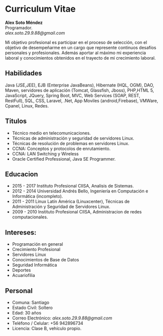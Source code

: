 # Curriculum Vitae

**Alex Soto Méndez**  
Programador.                                                                                          
_alex.soto.29.9.88@gmail.com_  

Mi objetivo profesional es participar en el proceso de selección, con el objetivo de desempeñarme en un cargo que represente continuos desafíos personales y profesionales. Además aportar al máximo mi experiencia laboral y conocimientos obtenidos en el trayecto de mi crecimiento laboral.

## Habilidades

Java (JSE,JEE), EJB (Enterprise JavaBeans), Hibernate (HQL, OGM), DAO, Maven, servidores de aplicación (Tomcat, Glassfish, Jboss), PHP,HTML 5, JavaScript, JQuery, Spring Boot, MVC, Web Services (SOAP, REST, RestFull), SQL, CSS, Laravel, .Net, App Moviles (android,Firebase), VMWare, Cpanel, Linux, Redes.

## Titulos

*	Técnico medio en telecomunicaciones.
*	Técnicas de administración y seguridad de servidores Linux.
*	Técnicas de resolución de problemas en servidores Linux.
*	CCNA: Conceptos y protocolos de enrutamiento.
*	CCNA: LAN Switching y Wireless
*	Oracle Certified Professional, Java SE Programmer.

## Educacion

* 2015 - 2017 Instituto Profesional CIISA, Analisis de Sistemas.
* 2012 - 2014 Universidad Andrés Bello, Ingeniería en Computación e Informática (incompleto).
* 2011 - 2011 Linux Latín América (Linuxcenter), Técnicas de Administración y Seguridad de Servidores Linux.
* 2009 - 2010 Instituto Profesional CIISA, Administracion de redes computacionales.

## Intereses:

* Programación en general
* Crecimiento Profesional
* Servidores Linux
* Conocimientos de Base de Datos
* Seguridad Informática
* Deportes
* Acuariofilia


## Personal

* Comuna:	            Santiago
* Estado Civil:       Soltero	
* Edad:               30 años
* Correo Electrónico: _alex.soto.29.9.88@gmail.com_         
* Teléfono / Celular: +56 942896734
* Licencia:           Clase B, vehículo propio.
 	
 
